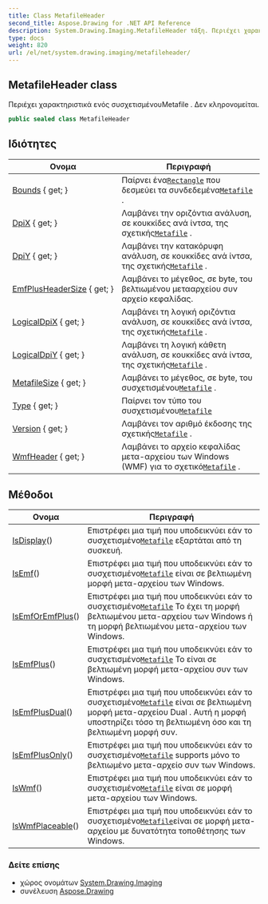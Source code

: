 ```yaml
---
title: Class MetafileHeader
second_title: Aspose.Drawing for .NET API Reference
description: System.Drawing.Imaging.MetafileHeader τάξη. Περιέχει χαρακτηριστικά ενός συσχετισμένουMetafile . Δεν κληρονομείται.
type: docs
weight: 820
url: /el/net/system.drawing.imaging/metafileheader/
---
```

## MetafileHeader class

Περιέχει χαρακτηριστικά ενός συσχετισμένουMetafile . Δεν κληρονομείται.

```csharp
public sealed class MetafileHeader
```

## Ιδιότητες

| Ονομα | Περιγραφή |
| --- | --- |
| [Bounds](../../system.drawing.imaging/metafileheader/bounds/) { get; } | Παίρνει ένα[`Rectangle`](../../system.drawing/rectangle/) που δεσμεύει τα συνδεδεμένα[`Metafile`](../metafile/) . |
| [DpiX](../../system.drawing.imaging/metafileheader/dpix/) { get; } | Λαμβάνει την οριζόντια ανάλυση, σε κουκκίδες ανά ίντσα, της σχετικής[`Metafile`](../metafile/) . |
| [DpiY](../../system.drawing.imaging/metafileheader/dpiy/) { get; } | Λαμβάνει την κατακόρυφη ανάλυση, σε κουκκίδες ανά ίντσα, της σχετικής[`Metafile`](../metafile/) . |
| [EmfPlusHeaderSize](../../system.drawing.imaging/metafileheader/emfplusheadersize/) { get; } | Λαμβάνει το μέγεθος, σε byte, του βελτιωμένου μετααρχείου συν αρχείο κεφαλίδας. |
| [LogicalDpiX](../../system.drawing.imaging/metafileheader/logicaldpix/) { get; } | Λαμβάνει τη λογική οριζόντια ανάλυση, σε κουκκίδες ανά ίντσα, της σχετικής[`Metafile`](../metafile/) . |
| [LogicalDpiY](../../system.drawing.imaging/metafileheader/logicaldpiy/) { get; } | Λαμβάνει τη λογική κάθετη ανάλυση, σε κουκκίδες ανά ίντσα, της σχετικής[`Metafile`](../metafile/) . |
| [MetafileSize](../../system.drawing.imaging/metafileheader/metafilesize/) { get; } | Λαμβάνει το μέγεθος, σε byte, του συσχετισμένου[`Metafile`](../metafile/) . |
| [Type](../../system.drawing.imaging/metafileheader/type/) { get; } | Παίρνει τον τύπο του συσχετισμένου[`Metafile`](../metafile/) |
| [Version](../../system.drawing.imaging/metafileheader/version/) { get; } | Λαμβάνει τον αριθμό έκδοσης της σχετικής[`Metafile`](../metafile/) . |
| [WmfHeader](../../system.drawing.imaging/metafileheader/wmfheader/) { get; } | Λαμβάνει το αρχείο κεφαλίδας μετα-αρχείου των Windows (WMF) για το σχετικό[`Metafile`](../metafile/) . |

## Μέθοδοι

| Ονομα | Περιγραφή |
| --- | --- |
| [IsDisplay](../../system.drawing.imaging/metafileheader/isdisplay/)() | Επιστρέφει μια τιμή που υποδεικνύει εάν το συσχετισμένο[`Metafile`](../metafile/) εξαρτάται από τη συσκευή. |
| [IsEmf](../../system.drawing.imaging/metafileheader/isemf/)() | Επιστρέφει μια τιμή που υποδεικνύει εάν το συσχετισμένο[`Metafile`](../metafile/) είναι σε βελτιωμένη μορφή μετα-αρχείου των Windows. |
| [IsEmfOrEmfPlus](../../system.drawing.imaging/metafileheader/isemforemfplus/)() | Επιστρέφει μια τιμή που υποδεικνύει εάν το συσχετισμένο[`Metafile`](../metafile/) Το έχει τη μορφή βελτιωμένου μετα-αρχείου των Windows ή τη μορφή βελτιωμένου μετα-αρχείου των Windows. |
| [IsEmfPlus](../../system.drawing.imaging/metafileheader/isemfplus/)() | Επιστρέφει μια τιμή που υποδεικνύει εάν το συσχετισμένο[`Metafile`](../metafile/) Το είναι σε βελτιωμένη μορφή μετα-αρχείου συν των Windows. |
| [IsEmfPlusDual](../../system.drawing.imaging/metafileheader/isemfplusdual/)() | Επιστρέφει μια τιμή που υποδεικνύει εάν το συσχετισμένο[`Metafile`](../metafile/) είναι σε βελτιωμένη μορφή μετα-αρχείου Dual . Αυτή η μορφή υποστηρίζει τόσο τη βελτιωμένη όσο και τη βελτιωμένη μορφή συν. |
| [IsEmfPlusOnly](../../system.drawing.imaging/metafileheader/isemfplusonly/)() | Επιστρέφει μια τιμή που υποδεικνύει εάν το συσχετισμένο[`Metafile`](../metafile/) supports μόνο το βελτιωμένο μετα-αρχείο συν των Windows. |
| [IsWmf](../../system.drawing.imaging/metafileheader/iswmf/)() | Επιστρέφει μια τιμή που υποδεικνύει εάν το συσχετισμένο[`Metafile`](../metafile/) είναι σε μορφή μετα-αρχείου των Windows. |
| [IsWmfPlaceable](../../system.drawing.imaging/metafileheader/iswmfplaceable/)() | Επιστρέφει μια τιμή που υποδεικνύει εάν το συσχετισμένο[`Metafile`](../metafile/)είναι σε μορφή μετα-αρχείου με δυνατότητα τοποθέτησης των Windows. |

### Δείτε επίσης

* χώρος ονομάτων [System.Drawing.Imaging](../../system.drawing.imaging/)
* συνέλευση [Aspose.Drawing](../../)


